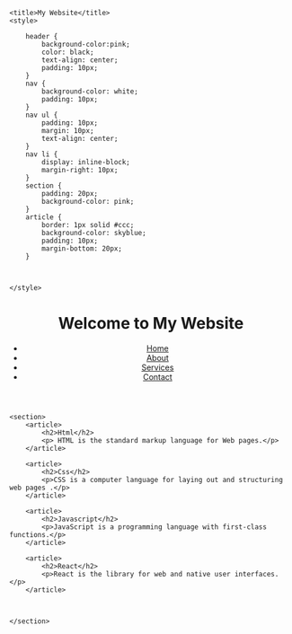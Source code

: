 <!DOCTYPE html>
<html>
<head>
    
    <title>My Website</title>
    <style>

        header {
            background-color:pink;
            color: black;
            text-align: center;
            padding: 10px;
        }
        nav {
            background-color: white;
            padding: 10px;
        }
        nav ul {
            padding: 10px;
            margin: 10px;
            text-align: center;
        }
        nav li {
            display: inline-block;
            margin-right: 10px;
        }
        section {
            padding: 20px;
            background-color: pink;
        }
        article {
            border: 1px solid #ccc;
            background-color: skyblue;
            padding: 10px;
            margin-bottom: 20px;
        }
        
       
        
    </style>
</head>
<body>
    <header>
        <h1>Welcome to My Website</h1>
        <nav>
            <ul>
                <li><a href="">Home</a></li>
                <li><a href="">About</a></li>
                <li><a href="">Services</a></li>
                <li><a href="">Contact</a></li>
            </ul>
        </nav>
    </header>
    
    <section>
        <article>
            <h2>Html</h2>
            <p> HTML is the standard markup language for Web pages.</p>
        </article>
        
        <article>
            <h2>Css</h2>
            <p>CSS is a computer language for laying out and structuring web pages .</p>
        </article>
        
        <article>
            <h2>Javascript</h2>
            <p>JavaScript is a programming language with first-class functions.</p>
        </article>
        
        <article>
            <h2>React</h2>
            <p>React is the library for web and native user interfaces.</p>
        </article>
        
        
       
    </section>
    
   
</body>
</html>
